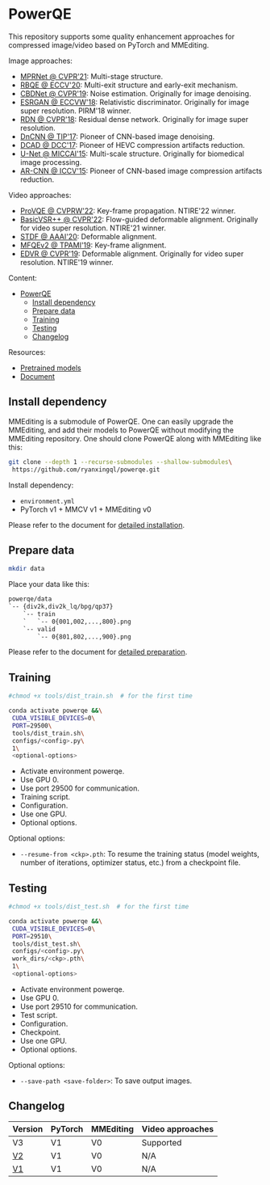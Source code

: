 # PowerQE

This repository supports some quality enhancement approaches for compressed image/video based on PyTorch and MMEditing.

Image approaches:

- [MPRNet @ CVPR'21](https://github.com/swz30/MPRNet): Multi-stage structure.
- [RBQE @ ECCV'20](https://github.com/ryanxingql/rbqe): Multi-exit structure and early-exit mechanism.
- [CBDNet @ CVPR'19](https://github.com/GuoShi28/CBDNet): Noise estimation. Originally for image denoising.
- [ESRGAN @ ECCVW'18](https://github.com/xinntao/ESRGAN): Relativistic discriminator. Originally for image super resolution. PIRM'18 winner.
- [RDN @ CVPR'18](https://github.com/yulunzhang/RDN): Residual dense network. Originally for image super resolution.
- [DnCNN @ TIP'17](https://github.com/cszn/DnCNN): Pioneer of CNN-based image denoising.
- [DCAD @ DCC'17](https://ieeexplore.ieee.org/abstract/document/7923714): Pioneer of HEVC compression artifacts reduction.
- [U-Net @ MICCAI'15](https://arxiv.org/abs/1505.04597): Multi-scale structure. Originally for biomedical image processing.
- [AR-CNN @ ICCV'15](https://arxiv.org/abs/1504.06993): Pioneer of CNN-based image compression artifacts reduction.

Video approaches:

- [ProVQE @ CVPRW'22](https://github.com/ryanxingql/winner-ntire22-vqe): Key-frame propagation. NTIRE'22 winner.
- [BasicVSR++ @ CVPR'22](https://github.com/ckkelvinchan/BasicVSR_PlusPlus): Flow-guided deformable alignment. Originally for video super resolution. NTIRE'21 winner.
- [STDF @ AAAI'20](https://github.com/ryanxingql/stdf-pytorch): Deformable alignment.
- [MFQEv2 @ TPAMI'19](https://github.com/ryanxingql/mfqev2.0): Key-frame alignment.
- [EDVR @ CVPR'19](https://github.com/xinntao/EDVR): Deformable alignment. Originally for video super resolution. NTIRE'19 winner.

Content:

- [PowerQE](#powerqe)
  - [Install dependency](#install-dependency)
  - [Prepare data](#prepare-data)
  - [Training](#training)
  - [Testing](#testing)
  - [Changelog](#changelog)

Resources:

- [Pretrained models](https://www.dropbox.com/sh/3mzzprf7ulv6fcf/AAAy5sp3nODU07sTN-qSgnNRa?dl=0)
- [Document](docs/v3.md)

## Install dependency

MMEditing is a submodule of PowerQE. One can easily upgrade the MMEditing, and add their models to PowerQE without modifying the MMEditing repository. One should clone PowerQE along with MMEditing like this:

```bash
git clone --depth 1 --recurse-submodules --shallow-submodules\
 https://github.com/ryanxingql/powerqe.git
```

Install dependency:

- `environment.yml`
- PyTorch v1 + MMCV v1 + MMEditing v0

Please refer to the document for [detailed installation](docs/v3.md#install-dependency).

## Prepare data

```bash
mkdir data
```

Place your data like this:

```txt
powerqe/data
`-- {div2k,div2k_lq/bpg/qp37}
    `-- train
    `   `-- 0{001,002,...,800}.png
    `-- valid
        `-- 0{801,802,...,900}.png
```

Please refer to the document for [detailed preparation](docs/v3.md#prepare-data).

## Training

```bash
#chmod +x tools/dist_train.sh  # for the first time

conda activate powerqe &&\
 CUDA_VISIBLE_DEVICES=0\
 PORT=29500\
 tools/dist_train.sh\
 configs/<config>.py\
 1\
 <optional-options>
```

- Activate environment powerqe.
- Use GPU 0.
- Use port 29500 for communication.
- Training script.
- Configuration.
- Use one GPU.
- Optional options.

Optional options:

- `--resume-from <ckp>.pth`: To resume the training status (model weights, number of iterations, optimizer status, etc.) from a checkpoint file.

## Testing

```bash
#chmod +x tools/dist_test.sh  # for the first time

conda activate powerqe &&\
 CUDA_VISIBLE_DEVICES=0\
 PORT=29510\
 tools/dist_test.sh\
 configs/<config>.py\
 work_dirs/<ckp>.pth\
 1\
 <optional-options>
```

- Activate environment powerqe.
- Use GPU 0.
- Use port 29510 for communication.
- Test script.
- Configuration.
- Checkpoint.
- Use one GPU.
- Optional options.

Optional options:

- `--save-path <save-folder>`: To save output images.

## Changelog

| Version                                                       | PyTorch | MMEditing | Video approaches |
| ------------------------------------------------------------- | ------- | --------- | ---------------- |
| V3                                                            | V1      | V0        | Supported        |
| [V2](https://github.com/ryanxingql/powerqe/releases/tag/v2.0) | V1      | V0        | N/A              |
| [V1](https://github.com/ryanxingql/powerqe/releases/tag/v1.0) | V1      | V0        | N/A              |
